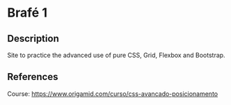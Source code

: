 # Brafé 1

## Description
Site to practice the advanced use of pure CSS, Grid, Flexbox and Bootstrap.

## References
Course: https://www.origamid.com/curso/css-avancado-posicionamento
